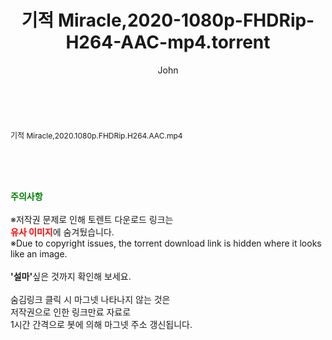 ﻿---
layout: post
title:  "기적 Miracle,2020-1080p-FHDRip-H264-AAC-mp4.torrent"
author: John
categories: [ 영화 ]
tags: [  ]
image:  
description: "기적 Miracle,2020-1080p-FHDRip-H264-AAC-mp4 torrent 정보 공유"
toc: true
toc_sticky: true
---

<br>
<div class="view-img">
<a class="view_image" href="https://www.torrentmobile61.com/bbs/view_image.php?fn=%2Fdata%2Ffile%2Fmovie%2F469715843_YxZ0Wl5N_fae5b3b3c5cce02d89bfb93f53f1776d07b090e3.jpg" target="_blank"><img alt="" class="img-tag" content="https://www.torrentmobile61.com/data/file/movie/469715843_YxZ0Wl5N_fae5b3b3c5cce02d89bfb93f53f1776d07b090e3.jpg" itemprop="image" src="https://www.torrentmobile61.com/data/file/movie/469715843_YxZ0Wl5N_fae5b3b3c5cce02d89bfb93f53f1776d07b090e3.jpg"/></a></div><div class="view-content" itemprop="description">
<p><span style="font-size:12px;">기적 Miracle,2020.1080p.FHDRip.H264.AAC.mp4</span> </p> </div>
    
<br><br><br>
<p data-ke-size="size16"><b><span style="color: green;">주의사항</span></b><br /><br />※저작권 문제로 인해 토렌트 다운로드 링크는<br /><b><span style="color: red;">유사 이미지</span></b>에 숨겨뒀습니다.<br />※Due to copyright issues, the torrent download link is hidden where it looks like an image.<br /><br /><b>'설마'</b>싶은 것까지 확인해 보세요.<br /><br />숨김링크 클릭 시 마그넷 나타나지 않는 것은<br />저작권으로 인한 링크만료 자료로<br />1시간 간격으로 봇에 의해 마그넷 주소 갱신됩니다.</p>
